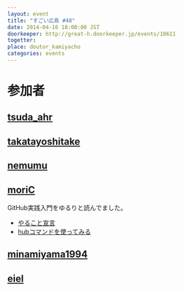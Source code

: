 ```yaml
---
layout: event
title: "すごい広島 #48"
date: 2014-04-16 18:00:00 JST
doorkeeper: http://great-h.doorkeeper.jp/events/10611
togetter: 
place: doutor_kamiyacho
categories: events
---
```


# 参加者


## [tsuda_ahr](http://twitter.com/tsuda_ahr)


## [takatayoshitake](http://twitter.com/takatayoshitake)


## [nemumu](https://github.com/nemumu)


## [moriC](https://github.com/moriC)


GitHub実践入門をゆるりと読んでました。

* [やること宣言](https://github.com/great-h/great-h.github.io/issues/829)
* [hubコマンドを使ってみる](http://moric-life.tumblr.com/post/82884527088/hub)

## [minamiyama1994](https://github.com/minamiyama1994)


## [eiel](http://eiel.info/)
